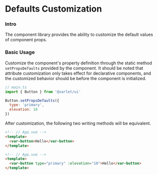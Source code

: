 # Defaults Customization

### Intro

The component library provides the ability to customize the default values of component props.

### Basic Usage

Customize the component's property definition through the static method `setPropsDefaults` provided by the component. It should be noted that attribute customization only takes effect for declarative components, and the customized behavior should be before the component is initialized.

```js
// main.ts
import { Button } from '@varlet/ui'

Button.setPropsDefaults({
  type: 'primary',
  elevation: 10
})
```

After customization, the following two writing methods will be equivalent.

```html
<!-- // App.vue -->
<template>
  <var-button>Hello</var-button>
</template>
```

```html
<!-- // App.vue -->
<template>
  <var-button type="primary" :elevation="10">Hello</var-button>
</template>
```